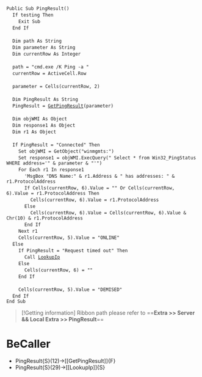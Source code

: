 &nbsp;  &nbsp;  &nbsp;  &nbsp;  
`Public Sub PingResult()`  
&nbsp;&nbsp;&nbsp;&nbsp;`If testing Then`  
&nbsp;&nbsp;&nbsp;&nbsp;&nbsp;&nbsp;&nbsp;&nbsp;`Exit Sub`  
&nbsp;&nbsp;&nbsp;&nbsp;`End If`  
&nbsp;  &nbsp;  &nbsp;  &nbsp;  
&nbsp;&nbsp;&nbsp;&nbsp;`Dim path As String`  
&nbsp;&nbsp;&nbsp;&nbsp;`Dim parameter As String`  
&nbsp;&nbsp;&nbsp;&nbsp;`Dim currentRow As Integer`  
&nbsp;  &nbsp;  &nbsp;  &nbsp;  
&nbsp;&nbsp;&nbsp;&nbsp;`path = "cmd.exe /K Ping -a "`  
&nbsp;&nbsp;&nbsp;&nbsp;`currentRow = ActiveCell.Row`  
&nbsp;  &nbsp;  &nbsp;  &nbsp;  
&nbsp;&nbsp;&nbsp;&nbsp;`parameter = Cells(currentRow, 2)`  
&nbsp;  &nbsp;  &nbsp;  &nbsp;  
&nbsp;&nbsp;&nbsp;&nbsp;`Dim PingResult As String`  
&nbsp;&nbsp;&nbsp;&nbsp;`PingResult = `[`GetPingResult`](GetPingResult)`(parameter)`  
&nbsp;  &nbsp;  &nbsp;  &nbsp;  
&nbsp;&nbsp;&nbsp;&nbsp;`Dim objWMI As Object`  
&nbsp;&nbsp;&nbsp;&nbsp;`Dim response1 As Object`  
&nbsp;&nbsp;&nbsp;&nbsp;`Dim r1 As Object`  
&nbsp;  &nbsp;  &nbsp;  &nbsp;  
&nbsp;&nbsp;&nbsp;&nbsp;`If PingResult = "Connected" Then`  
&nbsp;&nbsp;&nbsp;&nbsp;&nbsp;&nbsp;&nbsp;&nbsp;`Set objWMI = GetObject("winmgmts:")`  
&nbsp;&nbsp;&nbsp;&nbsp;&nbsp;&nbsp;&nbsp;&nbsp;`Set response1 = objWMI.ExecQuery(" Select * from Win32_PingStatus WHERE address='" & parameter & "'")`  
&nbsp;&nbsp;&nbsp;&nbsp;&nbsp;&nbsp;&nbsp;&nbsp;`For Each r1 In response1`  
&nbsp;&nbsp;&nbsp;&nbsp;&nbsp;&nbsp;&nbsp;&nbsp;&nbsp;&nbsp;&nbsp;&nbsp;`'MsgBox "DNS Name:" & r1.Address & " has addresses: " & r1.ProtocolAddress`  
&nbsp;&nbsp;&nbsp;&nbsp;&nbsp;&nbsp;&nbsp;&nbsp;&nbsp;&nbsp;&nbsp;&nbsp;`If Cells(currentRow, 6).Value = "" Or Cells(currentRow, 6).Value = r1.ProtocolAddress Then`  
&nbsp;&nbsp;&nbsp;&nbsp;&nbsp;&nbsp;&nbsp;&nbsp;&nbsp;&nbsp;&nbsp;&nbsp;&nbsp;&nbsp;&nbsp;&nbsp;`Cells(currentRow, 6).Value = r1.ProtocolAddress`  
&nbsp;&nbsp;&nbsp;&nbsp;&nbsp;&nbsp;&nbsp;&nbsp;&nbsp;&nbsp;&nbsp;&nbsp;`Else`  
&nbsp;&nbsp;&nbsp;&nbsp;&nbsp;&nbsp;&nbsp;&nbsp;&nbsp;&nbsp;&nbsp;&nbsp;&nbsp;&nbsp;&nbsp;&nbsp;`Cells(currentRow, 6).Value = Cells(currentRow, 6).Value & Chr(10) & r1.ProtocolAddress`  
&nbsp;&nbsp;&nbsp;&nbsp;&nbsp;&nbsp;&nbsp;&nbsp;&nbsp;&nbsp;&nbsp;&nbsp;`End If`  
&nbsp;&nbsp;&nbsp;&nbsp;&nbsp;&nbsp;&nbsp;&nbsp;`Next r1`  
&nbsp;&nbsp;&nbsp;&nbsp;&nbsp;&nbsp;&nbsp;&nbsp;`Cells(currentRow, 5).Value = "ONLINE"`  
&nbsp;&nbsp;&nbsp;&nbsp;`Else`  
&nbsp;&nbsp;&nbsp;&nbsp;&nbsp;&nbsp;&nbsp;&nbsp;`If PingResult = "Request timed out" Then`  
&nbsp;&nbsp;&nbsp;&nbsp;&nbsp;&nbsp;&nbsp;&nbsp;&nbsp;&nbsp;&nbsp;&nbsp;`Call `[`LookupIp`](LookupIp)  
&nbsp;&nbsp;&nbsp;&nbsp;&nbsp;&nbsp;&nbsp;&nbsp;`Else`  
&nbsp;&nbsp;&nbsp;&nbsp;&nbsp;&nbsp;&nbsp;&nbsp;&nbsp;&nbsp;&nbsp;&nbsp;`Cells(currentRow, 6) = ""`  
&nbsp;&nbsp;&nbsp;&nbsp;&nbsp;&nbsp;&nbsp;&nbsp;`End If`  
&nbsp;  &nbsp;  &nbsp;  &nbsp;  
&nbsp;&nbsp;&nbsp;&nbsp;&nbsp;&nbsp;&nbsp;&nbsp;`Cells(currentRow, 5).Value = "DEMISED"`  
&nbsp;&nbsp;&nbsp;&nbsp;`End If`  
`End Sub`  


> [!Getting information]
> Ribbon path please refer to ==**Extra >> Server && Local Extra >> PingResult**==


# BeCaller
- PingResult{S}(12)->[[GetPingResult]]{F}
- PingResult{S}(29)->[[LookupIp]]{S}

